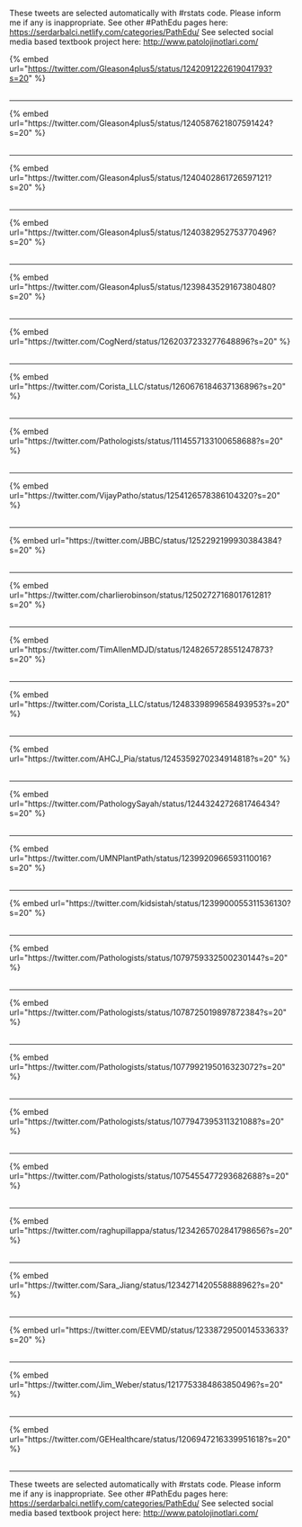 

These tweets are selected automatically with #rstats code. Please inform me if any is inappropriate.
See other #PathEdu pages here: https://serdarbalci.netlify.com/categories/PathEdu/ 
See selected social media based textbook project here: http://www.patolojinotlari.com/

{% embed url="https://twitter.com/Gleason4plus5/status/1242091222619041793?s=20" %}<br>
<br>
<hr>
{% embed url="https://twitter.com/Gleason4plus5/status/1240587621807591424?s=20" %}<br>
<br>
<hr>
{% embed url="https://twitter.com/Gleason4plus5/status/1240402861726597121?s=20" %}<br>
<br>
<hr>
{% embed url="https://twitter.com/Gleason4plus5/status/1240382952753770496?s=20" %}<br>
<br>
<hr>
{% embed url="https://twitter.com/Gleason4plus5/status/1239843529167380480?s=20" %}<br>
<br>
<hr>
{% embed url="https://twitter.com/CogNerd/status/1262037233277648896?s=20" %}<br>
<br>
<hr>
{% embed url="https://twitter.com/Corista_LLC/status/1260676184637136896?s=20" %}<br>
<br>
<hr>
{% embed url="https://twitter.com/Pathologists/status/1114557133100658688?s=20" %}<br>
<br>
<hr>
{% embed url="https://twitter.com/VijayPatho/status/1254126578386104320?s=20" %}<br>
<br>
<hr>
{% embed url="https://twitter.com/JBBC/status/1252292199930384384?s=20" %}<br>
<br>
<hr>
{% embed url="https://twitter.com/charlierobinson/status/1250272716801761281?s=20" %}<br>
<br>
<hr>
{% embed url="https://twitter.com/TimAllenMDJD/status/1248265728551247873?s=20" %}<br>
<br>
<hr>
{% embed url="https://twitter.com/Corista_LLC/status/1248339899658493953?s=20" %}<br>
<br>
<hr>
{% embed url="https://twitter.com/AHCJ_Pia/status/1245359270234914818?s=20" %}<br>
<br>
<hr>
{% embed url="https://twitter.com/PathologySayah/status/1244324272681746434?s=20" %}<br>
<br>
<hr>
{% embed url="https://twitter.com/UMNPlantPath/status/1239920966593110016?s=20" %}<br>
<br>
<hr>
{% embed url="https://twitter.com/kidsistah/status/1239900055311536130?s=20" %}<br>
<br>
<hr>
{% embed url="https://twitter.com/Pathologists/status/1079759332500230144?s=20" %}<br>
<br>
<hr>
{% embed url="https://twitter.com/Pathologists/status/1078725019897872384?s=20" %}<br>
<br>
<hr>
{% embed url="https://twitter.com/Pathologists/status/1077992195016323072?s=20" %}<br>
<br>
<hr>
{% embed url="https://twitter.com/Pathologists/status/1077947395311321088?s=20" %}<br>
<br>
<hr>
{% embed url="https://twitter.com/Pathologists/status/1075455477293682688?s=20" %}<br>
<br>
<hr>
{% embed url="https://twitter.com/raghupillappa/status/1234265702841798656?s=20" %}<br>
<br>
<hr>
{% embed url="https://twitter.com/Sara_Jiang/status/1234271420558888962?s=20" %}<br>
<br>
<hr>
{% embed url="https://twitter.com/EEVMD/status/1233872950014533633?s=20" %}<br>
<br>
<hr>
{% embed url="https://twitter.com/Jim_Weber/status/1217753384863850496?s=20" %}<br>
<br>
<hr>
{% embed url="https://twitter.com/GEHealthcare/status/1206947216339951618?s=20" %}<br>
<br>
<hr>


These tweets are selected automatically with #rstats code. Please inform me if any is inappropriate.
See other #PathEdu pages here: https://serdarbalci.netlify.com/categories/PathEdu/ 
See selected social media based textbook project here: http://www.patolojinotlari.com/
